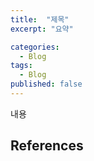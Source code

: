 ```yaml
---
title:  "제목"
excerpt: "요약"

categories:
  - Blog
tags:
  - Blog
published: false
---
```


내용





## References

